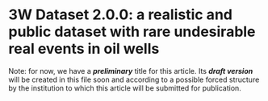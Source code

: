 # 3W Dataset 2.0.0: a realistic and public dataset with rare undesirable real events in oil wells

Note: for now, we have a ***preliminary*** title for this article. Its ***draft version*** will be created in this file soon and according to a possible forced structure by the institution to which this article will be submitted for publication.